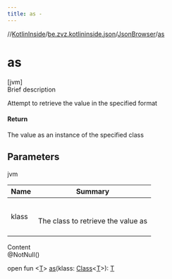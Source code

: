 ```yaml
---
title: as -
---
```

//[KotlinInside](../../index.md)/[be.zvz.kotlininside.json](../index.md)/[JsonBrowser](index.md)/[as](as.md)



# as  
[jvm]  
Brief description  


Attempt to retrieve the value in the specified format



#### Return  


The value as an instance of the specified class



## Parameters  
  
jvm  
  
|  Name|  Summary| 
|---|---|
| klass| <br><br>The class to retrieve the value as<br><br>
  
  
Content  
@NotNull()  
  
open fun <[T](as.md)> [as](as.md)(klass: [Class](https://docs.oracle.com/javase/7/docs/api/java/lang/Class.html)<[T](as.md)>): [T](as.md)  



